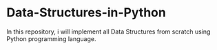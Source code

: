 # Data-Structures-in-Python
In this repository, i will implement all Data Structures from scratch using Python programming language.
